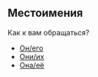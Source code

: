 ## Местоимения

Как к вам обращаться?

- [Он/его](set:pronoun=he&next=start)
- [Они/их](set:pronoun=they&next=start)
- [Она/её](set:pronoun=she&next=start) 